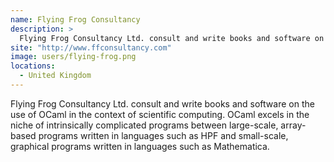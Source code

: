 ```yaml
---
name: Flying Frog Consultancy
description: > 
  Flying Frog Consultancy Ltd. consult and write books and software on the use of OCaml in the context of scientific computing.
site: "http://www.ffconsultancy.com"
image: users/flying-frog.png
locations: 
  - United Kingdom
---
```


Flying Frog Consultancy Ltd. consult and write books and software on the use of OCaml in the context of scientific computing. OCaml excels in the niche of intrinsically complicated programs between large-scale, array-based programs written in languages such as HPF and small-scale, graphical programs written in languages such as Mathematica.
